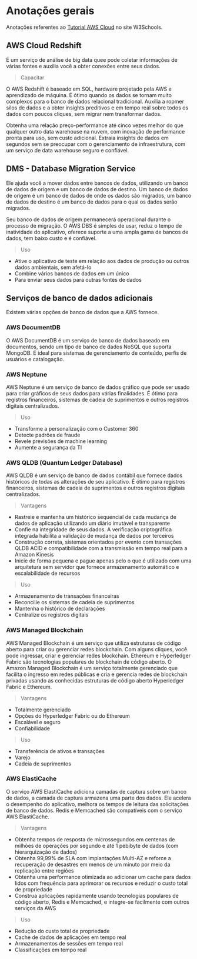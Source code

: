 # Anotações gerais

Anotações referentes ao [Tutorial AWS Cloud](https://my-learning.w3schools.com/tutorial/aws) no site W3Schools.

## AWS Cloud Redshift

É um serviço de análise de big data quee pode coletar informações de várias fontes e auxilia você a obter conexões entre seus dados.

> Capacitar

O AWS Redshift é baseado em SQL, hardware projetado pela AWS e aprendizado de máquina. É ótimo quando os dados se tornam muito complexos para o banco de dados relacional tradicional. Auxilia a ropmer silos de dados e a obter insights preditivos e em tempo real sobre todos os dados com poucos cliques, sem migrar nem transformar dados.

Obtenha uma relação preço-performance até cinco vezes melhor do que qualquer outro data warehouse na nuvem, com inovação de performance pronta para uso, sem custo adicional. Extraia insights de dados em segundos sem se preocupar com o gerenciamento de infraestrutura, com um serviço de data warehouse seguro e confiável.

## DMS - Database Migration Service

Ele ajuda você a mover dados entre bancos de dados, utilizando um banco de dados de origem e um banco de dados de destino. Um banco de dados de origem é um banco de dados de onde os dados são migrados, um banco de dados de destino é um banco de dados para o qual os dados serão migrados.

Seu banco de dados de origem permanecerá operacional durante o processo de migração. O AWS DBS é simples de usar, reduz o tempo de inatividade do aplicativo, oferece suporte a uma ampla gama de bancos de dados, tem baixo custo e é confiável.

> Uso

- Ative o aplicativo de teste em relação aos dados de produção ou outros dados ambientais, sem afetá-lo
- Combine vários bancos de dados em um único
- Para enviar seus dados para outras fontes de dados

## Serviços de banco de dados adicionais

Existem várias opções de banco de dados que a AWS fornece.

### AWS DocumentDB

O AWS DocumentDB é um serviço de banco de dados baseado em documentos, sendo um tipo de banco de dados NoSQL que suporta MongoDB. É ideal para sistemas de gerenciamento de conteúdo, perfis de usuários e catalogação.

### AWS Neptune

AWS Neptune é um serviço de banco de dados gráfico que pode ser usado para criar gráficos de seus dados para várias finalidades. É ótimo para registros financeiros, sistemas de cadeia de suprimentos e outros registros digitais centralizados.

> Uso

- Transforme a personalização com o Customer 360
- Detecte padrões de fraude
- Revele previsões de machine learning
- Aumente a segurança da TI

### AWS QLDB (Quantum Ledger Database)

AWS QLDB é um serviço de banco de dados contábil que fornece dados históricos de todas as alterações de seu aplicativo. É ótimo para registros financeiros, sistemas de cadeia de suprimentos e outros registros digitais centralizados.

> Vantagens

- Rastreie e mantenha um histórico sequencial de cada mudança de dados de aplicação utilizando um diário imutável e transparente
- Confie na integridade de seus dados. A verificação criptográfica integrada habilita a validação de mudança de dados por terceiros
- Construção correta, sistemas orientados por evento com transações QLDB ACID e compatibilidade com a transmissão em tempo real para a Amazon Kinesis
- Inicie de forma pequena e pague apenas pelo o que é utilizado com uma arquitetura sem servidor que fornece armazenamento automático e escalabilidade de recursos

> Uso

- Armazenamento de transações financeiras
- Reconcilie os sistemas de cadeia de suprimentos
- Mantenha o histórico de declarações
- Centralize os registros digitais

### AWS Managed Blockchain

AWS Managed Blockchain é um serviço que utiliza estruturas de código aberto para criar ou gerenciar redes blockchain. Com alguns cliques, você pode ingressar, criar e gerenciar redes blockchain. Ethereum e Hyperledger Fabric são tecnologias populares de blockchain de código aberto. O Amazon Managed Blockchain é um serviço totalmente gerenciado que facilita o ingresso em redes públicas e cria e gerencia redes de blockchain privadas usando as conhecidas estruturas de código aberto Hyperledger Fabric e Ethereum.

> Vantagens

- Totalmente gerenciado
- Opções do Hyperledger Fabric ou do Ethereum
- Escalável e seguro
- Confiabilidade

> Uso

- Transferência de ativos e transações
- Varejo
- Cadeia de suprimentos

### AWS ElastiCache

O serviço AWS ElastiCache adiciona camadas de captura sobre um banco de dados, a camada de captura armazena uma parte dos dados. Ele acelera o desempenho do aplicativo, melhora os tempos de leitura das solicitações de banco de dados. Redis e Memcached são compatíveis com o serviço AWS ElastiCache.

> Vantagens

- Obtenha tempos de resposta de microssegundos em centenas de milhões de operações por segundo e até 1 pebibyte de dados (com hierarquização de dados)
- Obtenha 99,99% de SLA com implantações Multi-AZ e reforce a recuperação de desastres em menos de um minuto por meio da replicação entre regiões
- Obtenha uma performance otimizada ao adicionar um cache para dados lidos com frequência para aprimorar os recursos e reduzir o custo total de propriedade
- Construa aplicações rapidamente usando tecnologias populares de código aberto, Redis e Memcached, e integre-se facilmente com outros serviços da AWS

> Uso

- Redução do custo total de propriedade
- Cache de dados de aplicações em tempo real
- Armazenamentos de sessões em tempo real
- Classificações em tempo real